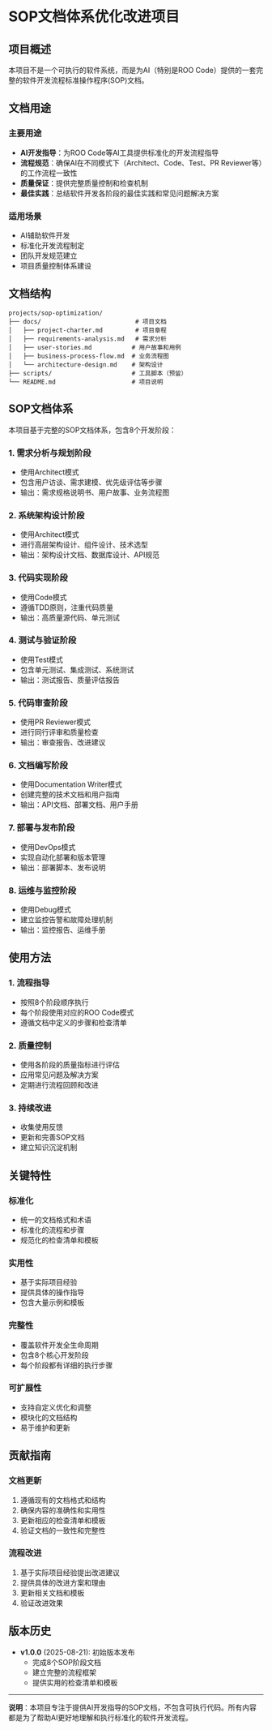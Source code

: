 # SOP文档体系优化改进项目

## 项目概述

本项目不是一个可执行的软件系统，而是为AI（特别是ROO Code）提供的一套完整的软件开发流程标准操作程序(SOP)文档。

## 文档用途

### 主要用途
- **AI开发指导**：为ROO Code等AI工具提供标准化的开发流程指导
- **流程规范**：确保AI在不同模式下（Architect、Code、Test、PR Reviewer等）的工作流程一致性
- **质量保证**：提供完整质量控制和检查机制
- **最佳实践**：总结软件开发各阶段的最佳实践和常见问题解决方案

### 适用场景
- AI辅助软件开发
- 标准化开发流程制定
- 团队开发规范建立
- 项目质量控制体系建设

## 文档结构

```
projects/sop-optimization/
├── docs/                          # 项目文档
│   ├── project-charter.md         # 项目章程
│   ├── requirements-analysis.md   # 需求分析
│   ├── user-stories.md           # 用户故事和用例
│   ├── business-process-flow.md  # 业务流程图
│   └── architecture-design.md    # 架构设计
├── scripts/                      # 工具脚本（预留）
└── README.md                     # 项目说明
```

## SOP文档体系

本项目基于完整的SOP文档体系，包含8个开发阶段：

### 1. 需求分析与规划阶段
- 使用Architect模式
- 包含用户访谈、需求建模、优先级评估等步骤
- 输出：需求规格说明书、用户故事、业务流程图

### 2. 系统架构设计阶段
- 使用Architect模式
- 进行高层架构设计、组件设计、技术选型
- 输出：架构设计文档、数据库设计、API规范

### 3. 代码实现阶段
- 使用Code模式
- 遵循TDD原则，注重代码质量
- 输出：高质量源代码、单元测试

### 4. 测试与验证阶段
- 使用Test模式
- 包含单元测试、集成测试、系统测试
- 输出：测试报告、质量评估报告

### 5. 代码审查阶段
- 使用PR Reviewer模式
- 进行同行评审和质量检查
- 输出：审查报告、改进建议

### 6. 文档编写阶段
- 使用Documentation Writer模式
- 创建完整的技术文档和用户指南
- 输出：API文档、部署文档、用户手册

### 7. 部署与发布阶段
- 使用DevOps模式
- 实现自动化部署和版本管理
- 输出：部署脚本、发布说明

### 8. 运维与监控阶段
- 使用Debug模式
- 建立监控告警和故障处理机制
- 输出：监控报告、运维手册

## 使用方法

### 1. 流程指导
- 按照8个阶段顺序执行
- 每个阶段使用对应的ROO Code模式
- 遵循文档中定义的步骤和检查清单

### 2. 质量控制
- 使用各阶段的质量指标进行评估
- 应用常见问题及解决方案
- 定期进行流程回顾和改进

### 3. 持续改进
- 收集使用反馈
- 更新和完善SOP文档
- 建立知识沉淀机制

## 关键特性

### 标准化
- 统一的文档格式和术语
- 标准化的流程和步骤
- 规范化的检查清单和模板

### 实用性
- 基于实际项目经验
- 提供具体的操作指导
- 包含大量示例和模板

### 完整性
- 覆盖软件开发全生命周期
- 包含8个核心开发阶段
- 每个阶段都有详细的执行步骤

### 可扩展性
- 支持自定义优化和调整
- 模块化的文档结构
- 易于维护和更新

## 贡献指南

### 文档更新
1. 遵循现有的文档格式和结构
2. 确保内容的准确性和实用性
3. 更新相应的检查清单和模板
4. 验证文档的一致性和完整性

### 流程改进
1. 基于实际项目经验提出改进建议
2. 提供具体的改进方案和理由
3. 更新相关文档和模板
4. 验证改进效果

## 版本历史

- **v1.0.0** (2025-08-21): 初始版本发布
  - 完成8个SOP阶段文档
  - 建立完整的流程框架
  - 提供实用的检查清单和模板

---

**说明**：本项目专注于提供AI开发指导的SOP文档，不包含可执行代码。所有内容都是为了帮助AI更好地理解和执行标准化的软件开发流程。